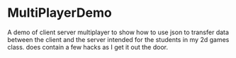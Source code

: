 # MultiPlayerDemo

A demo of client server multiplayer to show how to use json to transfer data between the client and the server 
intended for the students in my 2d games class. does contain a few hacks as I get it out the door.
